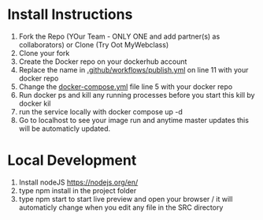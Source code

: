 # Install Instructions

1. Fork the Repo (YOur Team - ONLY ONE and add partner(s) as collaborators) or Clone (Try Oot MyWebclass) 
2. Clone your fork
3. Create the Docker repo on your dockerhub account
4. Replace the name in [.github/workflows/publish.yml](.github/workflows/publish.yml]) on line 11 with your docker repo
5. Change the [docker-compose.yml](docker-compose.yml) file line 5 with your docker repo
6. Run docker ps and kill any running processes before you start this kill by docker kil <container id>
7. run the service locally with docker compose up -d
8. Go to localhost to see your image run and anytime master updates this will be automaticly updated.

# Local Development

1. Install nodeJS https://nodejs.org/en/
2. type npm install in the project folder
3. type npm start to start live preview and open your browser / it will automaticly change when you edit any file in the
   SRC directory 